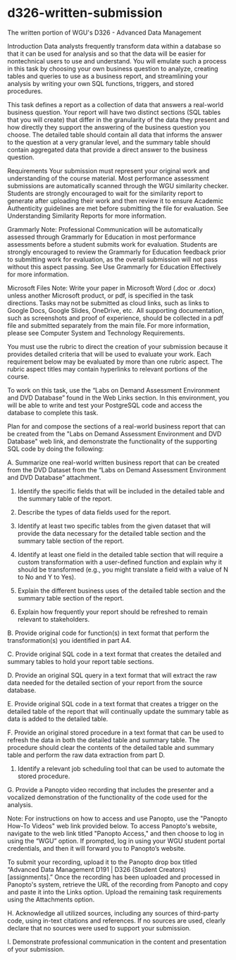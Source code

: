 # d326-written-submission
The written portion of WGU's D326 - Advanced Data Management

Introduction
Data analysts frequently transform data within a database so that it can be used for analysis and so that the data will be easier for nontechnical users to use and understand. You will emulate such a process in this task by choosing your own business question to analyze, creating tables and queries to use as a business report, and streamlining your analysis by writing your own SQL functions, triggers, and stored procedures.



This task defines a report as a collection of data that answers a real-world business question. Your report will have two distinct sections (SQL tables that you will create) that differ in the granularity of the data they present and how directly they support the answering of the business question you choose. The detailed table should contain all data that informs the answer to the question at a very granular level, and the summary table should contain aggregated data that provide a direct answer to the business question.

Requirements
Your submission must represent your original work and understanding of the course material. Most performance assessment submissions are automatically scanned through the WGU similarity checker. Students are strongly encouraged to wait for the similarity report to generate after uploading their work and then review it to ensure Academic Authenticity guidelines are met before submitting the file for evaluation. See Understanding Similarity Reports for more information.  

Grammarly Note: 
Professional Communication will be automatically assessed through Grammarly for Education in most performance assessments before a student submits work for evaluation. Students are strongly encouraged to review the Grammarly for Education feedback prior to submitting work for evaluation, as the overall submission will not pass without this aspect passing. See Use Grammarly for Education Effectively for more information.  

Microsoft Files Note: 
Write your paper in Microsoft Word (.doc or .docx) unless another Microsoft product, or pdf, is specified in the task directions. Tasks may not be submitted as cloud links, such as links to Google Docs, Google Slides, OneDrive, etc.  All supporting documentation, such as screenshots and proof of experience, should be collected in a pdf file and submitted separately from the main file. For more information, please see Computer System and Technology Requirements.  

You must use the rubric to direct the creation of your submission because it provides detailed criteria that will be used to evaluate your work. Each requirement below may be evaluated by more than one rubric aspect. The rubric aspect titles may contain hyperlinks to relevant portions of the course. 

To work on this task, use the “Labs on Demand Assessment Environment and DVD Database” found in the Web Links section. In this environment, you will be able to write and test your PostgreSQL code and access the database to complete this task. 



Plan for and compose the sections of a real-world business report that can be created from the "Labs on Demand Assessment Environment and DVD Database" web link, and demonstrate the functionality of the supporting SQL code by doing the following:



A.  Summarize one real-world written business report that can be created from the DVD Dataset from the “Labs on Demand Assessment Environment and DVD Database” attachment. 

1.  Identify the specific fields that will be included in the detailed table and the summary table of the report.

2.  Describe the types of data fields used for the report.

3.  Identify at least two specific tables from the given dataset that will provide the data necessary for the detailed table section and the summary table section of the report.

4.  Identify at least one field in the detailed table section that will require a custom transformation with a user-defined function and explain why it should be transformed (e.g., you might translate a field with a value of N to No and Y to Yes).

5.  Explain the different business uses of the detailed table section and the summary table section of the report. 

6.  Explain how frequently your report should be refreshed to remain relevant to stakeholders.
 

B.  Provide original code for function(s) in text format that perform the transformation(s) you identified in part A4.
 

C.  Provide original SQL code in a text format that creates the detailed and summary tables to hold your report table sections.
 

D.  Provide an original SQL query in a text format that will extract the raw data needed for the detailed section of your report from the source database.
 

E.  Provide original SQL code in a text format that creates a trigger on the detailed table of the report that will continually update the summary table as data is added to the detailed table.
 

F.  Provide an original stored procedure in a text format that can be used to refresh the data in both the detailed table and summary table. The procedure should clear the contents of the detailed table and summary table and perform the raw data extraction from part D.

1.  Identify a relevant job scheduling tool that can be used to automate the stored procedure.
 

G.  Provide a Panopto video recording that includes the presenter and a vocalized demonstration of the functionality of the code used for the analysis.
 

Note: For instructions on how to access and use Panopto, use the "Panopto How-To Videos" web link provided below. To access Panopto's website, navigate to the web link titled "Panopto Access," and then choose to log in using the “WGU” option. If prompted, log in using your WGU student portal credentials, and then it will forward you to Panopto’s website.


To submit your recording, upload it to the Panopto drop box titled “Advanced Data Management D191 | D326 (Student Creators) [assignments].” Once the recording has been uploaded and processed in Panopto's system, retrieve the URL of the recording from Panopto and copy and paste it into the Links option. Upload the remaining task requirements using the Attachments option.
 

H.  Acknowledge all utilized sources, including any sources of third-party code, using in-text citations and references. If no sources are used, clearly declare that no sources were used to support your submission.
 

I.  Demonstrate professional communication in the content and presentation of your submission.
